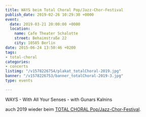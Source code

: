 ```yaml
---
title: WAYS beim Total Choral Pop/Jazz-Chor-Festival
publish_date: 2019-02-26 10:29:30 +0000
event:
  date: 2019-03-21 20:00:00 +0000
  location:
    name: Cafe Theater Schalotte
    street: Behaimstraße 22
    city: 10585 Berlin
date: 2015-06-24 13:50:46 +0200
tags:
- total-choral
categories:
- concerts
listimg: "/v1578226754/plakat_totalChoral-2019.jpg"
banner: "/v1578226753/banner_totalChoral-2019-3.jpg"
type: events

---
```

WAYS - With All Your Senses - with Gunars Kalnins 

auch 2019 wieder beim <a href="http://www.totalchoral.de" target="_blank">TOTAL CHORAL Pop/Jazz-Chor-Festival</a>.
